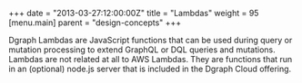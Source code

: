 +++
date = "2013-03-27:12:00:00Z"
title = "Lambdas"
weight = 95
[menu.main]
    parent = "design-concepts"
+++

Dgraph Lambdas are JavaScript functions that can be used during query or mutation processing to extend GraphQL or DQL queries and mutations. Lambdas are not related at all to AWS Lambdas. They are functions that run in an (optional) node.js server that is included in the Dgraph Cloud offering. 
